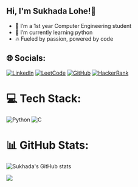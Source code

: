 ## Hi, I'm Sukhada Lohe!👋
- 🌱 I’m a 1st year  Computer Engineering student
- 🔭 I’m currently learning python
- 🔥 Fueled by passion, powered by code

## 🌐 Socials:
[![LinkedIn](https://img.shields.io/badge/LinkedIn-%230077B5.svg?logo=linkedin&logoColor=white)](https://www.linkedin.com/in/sukhada-lohe/) 
[![LeetCode](https://img.shields.io/badge/LeetCode-000000?style=for-the-badge&logo=LeetCode&logoColor=#d16c06)](https://leetcode.com/u/SukhadaLohe/)
[![GitHub](https://img.shields.io/badge/github%20pages-121013?style=for-the-badge&logo=github&logoColor=white)](https://github.com/SukhadaLohe)
[![HackerRank](https://img.shields.io/badge/HackerRank-2EC866?style=for-the-badge&logo=HackerRank&logoColor=white)](https://www.hackerrank.com/profile/sukhadalohe45)

# 💻 Tech Stack:
![Python](https://img.shields.io/badge/python-3670A0?style=for-the-badge&logo=python&logoColor=ffdd54)
![C](https://img.shields.io/badge/c-%2300599C.svg?style=for-the-badge&logo=c&logoColor=white)

# 📊 GitHub Stats:
![Sukhada's GitHub stats](https://github-readme-stats.vercel.app/api?username=SukhadaLohe&show_icons=true&theme=radical)

![](https://github-readme-stats.vercel.app/api/top-langs/?username=SukhadaLohe&theme=dark&hide_border=false&include_all_commits=false&count_private=false&layout=compact)



<!--
**SukhadaLohe/SukhadaLohe** is a ✨ _special_ ✨ repository because its `README.md` (this file) appears on your GitHub profile.

Here are some ideas to get you started:

- 🔭 I’m currently working on ...
- 🌱 I’m currently learning ...
- 👯 I’m looking to collaborate on ...
- 🤔 I’m looking for help with ...
- 💬 Ask me about ...
- 📫 How to reach me: ...
- 😄 Pronouns: ...
- ⚡ Fun fact: ...
-->
